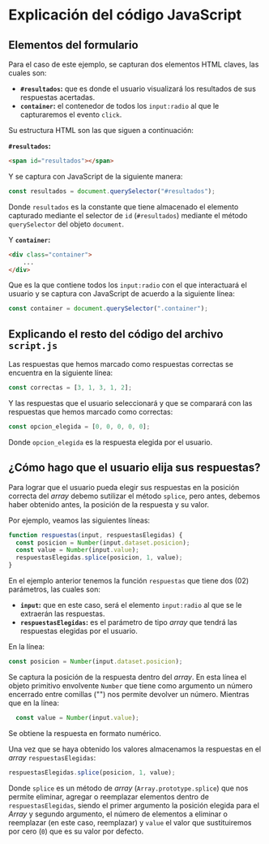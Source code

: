 # Explicación del código JavaScript

## Elementos del formulario

Para el caso de este ejemplo, se capturan dos elementos HTML claves, las cuales son:

- **`#resultados`:** que es donde el usuario visualizará los resultados de sus respuestas acertadas.
- **`container`:** el contenedor de todos los `input:radio` al que le capturaremos el evento `click`.

Su estructura HTML son las que siguen a continuación:

**`#resultados`:**

```html
<span id="resultados"></span>
```

Y se captura con JavaScript de la siguiente manera:

```js
const resultados = document.querySelector("#resultados");
```

Donde `resultados` es la constante que tiene almacenado el elemento capturado mediante el selector de `id` (`#resultados`) mediante el método `querySelector` del objeto `document`.

Y **`container`:**

```html
<div class="container">
    ...
</div>
```

Que es la que contiene todos los `input:radio` con el que interactuará el usuario y se captura con JavaScript de acuerdo a la siguiente línea:

```js
const container = document.querySelector(".container");
```

## Explicando el resto del código del archivo `script.js`

Las respuestas que hemos marcado como respuestas correctas se encuentra en la siguiente línea:

```js
const correctas = [3, 1, 3, 1, 2];
```

Y las respuestas que el usuario seleccionará y que se comparará con las respuestas que hemos marcado como correctas:

```js
const opcion_elegida = [0, 0, 0, 0, 0];
```

Donde `opcion_elegida` es la respuesta elegida por el usuario.

## ¿Cómo hago que el usuario elija sus respuestas?

Para lograr que el usuario pueda elegir sus respuestas en la posición correcta del _array_ debemo sutilizar el método `splice`, pero antes, debemos haber obtenido antes, la posición de la respuesta y su valor.

Por ejemplo, veamos las siguientes líneas:

```js
function respuestas(input, respuestasElegidas) {
  const posicion = Number(input.dataset.posicion);
  const value = Number(input.value);
  respuestasElegidas.splice(posicion, 1, value);
}
```

En el ejemplo anterior tenemos la función `respuestas` que tiene dos (02) parámetros, las cuales son:

- **`input`:** que en este caso, será el elemento `input:radio` al que se le extraerán las respuestas.
- **`respuestasElegidas`:** es el parámetro de tipo _array_ que tendrá las respuestas elegidas por el usuario.

En la línea:

```js
const posicion = Number(input.dataset.posicion);
```

Se captura la posición de la respuesta dentro del _array_. En esta línea el objeto primitivo envolvente `Number` que tiene como argumento un número encerrado entre comillas ("") nos permite devolver un número. Mientras que en la línea:

```js
  const value = Number(input.value);
```

Se obtiene la respuesta en formato numérico.

Una vez que se haya obtenido los valores almacenamos la respuestas en el _array_ `respuestasElegidas`:

```js
respuestasElegidas.splice(posicion, 1, value);
```

Donde `splice` es un método de _array_ (`Array.prototype.splice`) que nos permite eliminar, agregar o reemplazar elementos dentro de `respuestasElegidas`, siendo el primer argumento la posición elegida para el _Array_ y segundo argumento, el número de elementos a eliminar o reemplazar (en este caso, reemplazar) y `value` el valor que sustituiremos por cero (`0`) que es su valor por defecto.

